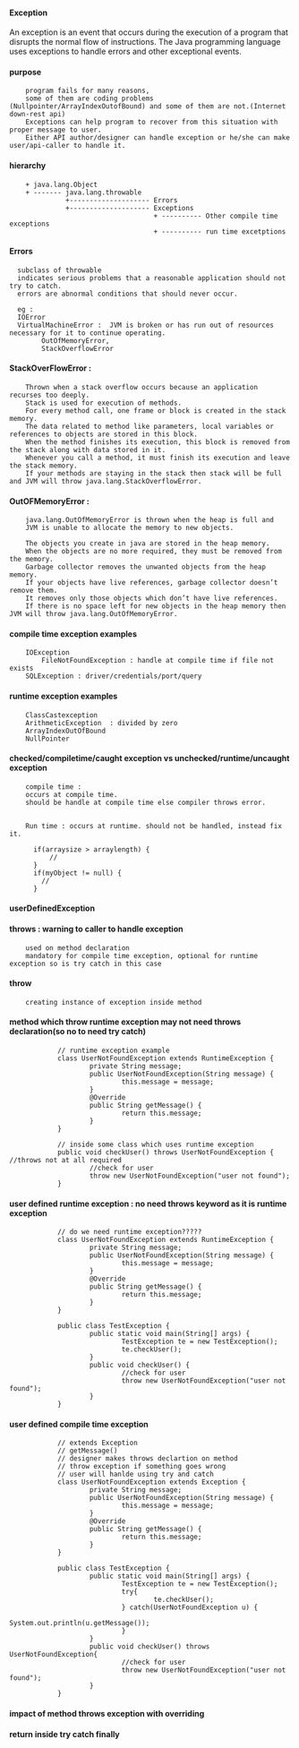 #### Exception

An exception is an event that occurs during the execution of a program that disrupts the normal flow of instructions.
The Java programming language uses exceptions to handle errors and other exceptional events.

#### purpose

        program fails for many reasons, 
        some of them are coding problems (Nullpointer/ArrayIndexOutofBound) and some of them are not.(Internet down-rest api)
        Exceptions can help program to recover from this situation with proper message to user.
        Either API author/designer can handle exception or he/she can make user/api-caller to handle it.

#### hierarchy

        + java.lang.Object
        + ------- java.lang.throwable
                  +-------------------- Errors
                  +-------------------- Exceptions
                                        + ---------- Other compile time exceptions
                                        + ---------- run time excetptions


#### Errors

      subclass of throwable
      indicates serious problems that a reasonable application should not try to catch. 
      errors are abnormal conditions that should never occur.
      
      eg : 
      IOError
      VirtualMachineError :  JVM is broken or has run out of resources necessary for it to continue operating.
            OutOfMemoryError, 
            StackOverflowError


#### StackOverFlowError :

        Thrown when a stack overflow occurs because an application recurses too deeply.
        Stack is used for execution of methods. 
        For every method call, one frame or block is created in the stack memory. 
        The data related to method like parameters, local variables or references to objects are stored in this block. 
        When the method finishes its execution, this block is removed from the stack along with data stored in it.
        Whenever you call a method, it must finish its execution and leave the stack memory. 
        If your methods are staying in the stack then stack will be full and JVM will throw java.lang.StackOverflowError.

#### OutOFMemoryError : 

        java.lang.OutOfMemoryError is thrown when the heap is full and 
        JVM is unable to allocate the memory to new objects.

        The objects you create in java are stored in the heap memory. 
        When the objects are no more required, they must be removed from the memory. 
        Garbage collector removes the unwanted objects from the heap memory. 
        If your objects have live references, garbage collector doesn’t remove them. 
        It removes only those objects which don’t have live references.
        If there is no space left for new objects in the heap memory then JVM will throw java.lang.OutOfMemoryError.


#### compile time exception examples

        IOException
            FileNotFoundException : handle at compile time if file not exists
        SQLException : driver/credentials/port/query
        

#### runtime exception examples

        ClassCastexception
        ArithmeticException  : divided by zero
        ArrayIndexOutOfBound
        NullPointer

#### checked/compiletime/caught exception vs unchecked/runtime/uncaught exception

        compile time : 
        occurs at compile time.
        should be handle at compile time else compiler throws error.
        
        
        Run time : occurs at runtime. should not be handled, instead fix it.
        
          if(arraysize > arraylength) {
              //
          }
          if(myObject != null) {
            //
          }


#### userDefinedException


#### throws : warning to caller to handle exception

        used on method declaration
        mandatory for compile time exception, optional for runtime exception so is try catch in this case
        


#### throw

        creating instance of exception inside method


#### method which throw runtime exception may not need throws declaration(so no to need try catch)
         
                // runtime exception example
                class UserNotFoundException extends RuntimeException {
                        private String message;
                        public UserNotFoundException(String message) {
                                this.message = message;
                        }
                        @Override
                        public String getMessage() {
                                return this.message;
                        }
                }

                // inside some class which uses runtime exception
                public void checkUser() throws UserNotFoundException { //throws not at all required
                        //check for user
                        throw new UserNotFoundException("user not found");
                }

#### user defined runtime exception : no need throws keyword as it is runtime exception

                // do we need runtime exception?????
                class UserNotFoundException extends RuntimeException {
                        private String message;
                        public UserNotFoundException(String message) {
                                this.message = message;
                        }
                        @Override
                        public String getMessage() {
                                return this.message;
                        }
                }

                public class TestException {
                        public static void main(String[] args) {
                                TestException te = new TestException();
                                te.checkUser();
                        }
                        public void checkUser() {
                                //check for user
                                throw new UserNotFoundException("user not found");
                        }
                }



#### user defined compile time exception

                // extends Exception
                // getMessage()
                // designer makes throws declartion on method
                // throw exception if something goes wrong
                // user will hanlde using try and catch
                class UserNotFoundException extends Exception {
                        private String message;
                        public UserNotFoundException(String message) {
                                this.message = message;
                        }
                        @Override
                        public String getMessage() {
                                return this.message;
                        }
                }

                public class TestException {
                        public static void main(String[] args) {
                                TestException te = new TestException();
                                try{
                                        te.checkUser();
                                } catch(UserNotFoundException u) {
                                        System.out.println(u.getMessage());
                                }
                        }
                        public void checkUser() throws UserNotFoundException{
                                //check for user
                                throw new UserNotFoundException("user not found");
                        }
                }



#### impact of method throws exception with overriding



#### return inside try catch finally
